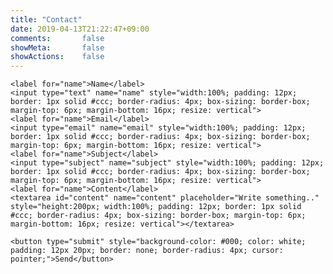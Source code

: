 ```yaml
---
title: "Contact"
date: 2019-04-13T21:22:47+09:00
comments:       false
showMeta:       false
showActions:    false
---
```


<form action="https://getform.io/f/b2fc722e-6b58-4684-8a02-c19abba6c8b6" method="POST">

    <label for="name">Name</label>
    <input type="text" name="name" style="width:100%; padding: 12px; border: 1px solid #ccc; border-radius: 4px; box-sizing: border-box; margin-top: 6px; margin-bottom: 16px; resize: vertical">
    <label for="name">Email</label>
    <input type="email" name="email" style="width:100%; padding: 12px; border: 1px solid #ccc; border-radius: 4px; box-sizing: border-box; margin-top: 6px; margin-bottom: 16px; resize: vertical">
    <label for="name">Subject</label>
    <input type="subject" name="subject" style="width:100%; padding: 12px; border: 1px solid #ccc; border-radius: 4px; box-sizing: border-box; margin-top: 6px; margin-bottom: 16px; resize: vertical">
    <label for="name">Content</label>
    <textarea id="content" name="content" placeholder="Write something.." style="height:200px; width:100%; padding: 12px; border: 1px solid #ccc; border-radius: 4px; box-sizing: border-box; margin-top: 6px; margin-bottom: 16px; resize: vertical"></textarea>

    <button type="submit" style="background-color: #000; color: white; padding: 12px 20px; border: none; border-radius: 4px; cursor: pointer;">Send</button>

</form>

